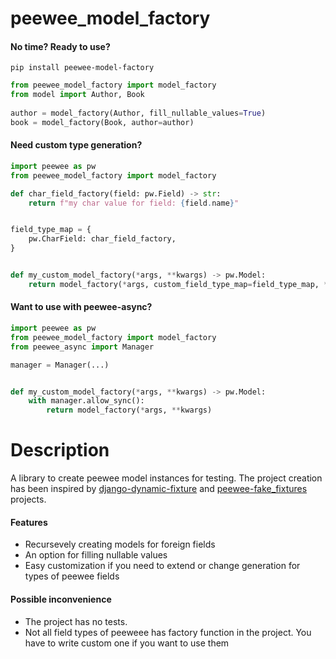 peewee_model_factory
====================


#### No time? Ready to use?

```
pip install peewee-model-factory
```

```python
from peewee_model_factory import model_factory
from model import Author, Book
 
author = model_factory(Author, fill_nullable_values=True)
book = model_factory(Book, author=author)

```

#### Need custom type generation?

```python
import peewee as pw
from peewee_model_factory import model_factory

def char_field_factory(field: pw.Field) -> str:
    return f"my char value for field: {field.name}"


field_type_map = {
    pw.CharField: char_field_factory,
}


def my_custom_model_factory(*args, **kwargs) -> pw.Model:
    return model_factory(*args, custom_field_type_map=field_type_map, **kwargs) 

```

#### Want to use with peewee-async?

```python
import peewee as pw
from peewee_model_factory import model_factory
from peewee_async import Manager

manager = Manager(...)


def my_custom_model_factory(*args, **kwargs) -> pw.Model:
    with manager.allow_sync():
        return model_factory(*args, **kwargs) 

```


# Description
A library to create peewee model instances for testing. 
The project creation has been inspired by [django-dynamic-fixture](https://github.com/paulocheque/django-dynamic-fixture)
and [peewee-fake_fixtures](https://github.com/niedbalski/peewee-fake_fixtures) projects.

#### Features
* Recursevely creating models for foreign fields
* An option for filling nullable values
* Easy customization if you need to extend or change generation for types of peewee fields

#### Possible inconvenience
* The project has no tests.
* Not all field types of peeweee has factory function in the project. You have to write custom one if you want to use them

 